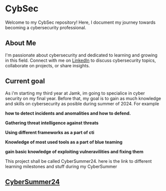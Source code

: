 # CybSec

Welcome to my CybSec repository! Here, I document my journey towards becoming a cybersecurity professional.

## About Me

I'm passionate about cybersecurity and dedicated to learning and growing in this field. Connect with me on [LinkedIn](https://www.linkedin.com/in/leevi-kauranen-a600151bb/) to discuss cybersecurity topics, collaborate on projects, or share insights.

## Current goal

As i'm starting my third year at Jamk, im going to specialice in cyber security on my final year. Before that, my goal is to gain as much knowledge and skills on cybersecurity as posible during summer of 2024.
For example

**how to detect incidents and anomalities and how to defend.**

**Gathering threat intelligence against threats**

**Using different frameworks as a part of cti**

**Knowledge of most used tools as a part of blue teaming**

**gain basic knowledge of exploiting vulneravilities and fixing them**

This project shall be called CyberSummer24.
here is the link to different learning milestones and stuff during my CyberSummer


## [CyberSummer24](./CyberSummer24/)
